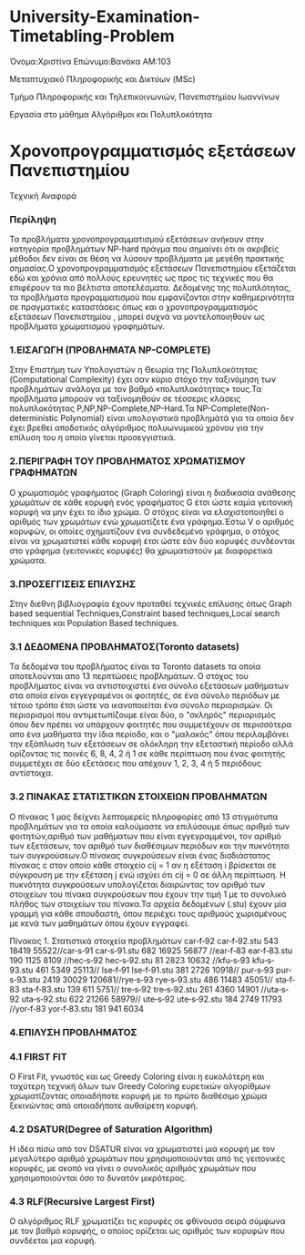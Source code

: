# University-Examination-Timetabling-Problem
Όνομα:Χριστίνα Επώνυμο:Βανάκα ΑΜ:103 

Μεταπτυχιακό Πληροφορικής και Δικτύων (MSc)

Τμήμα Πληροφορικής και Τηλεπικοινωνιών, Πανεπιστημίου Ιωαννίνων

Εργασία στο μάθημα Αλγόριθμοι και Πολυπλοκότητα

# Χρονοπρογραμματισμός εξετάσεων Πανεπιστημίου

Τεχνική Αναφορά

### Περίληψη 

Τα προβλήματα χρονοπρογραμματισμού εξετάσεων ανήκουν στην κατηγορία προβλημάτων NP-hard πράγμα που σημαίνει ότι οι ακριβείς μέθοδοι δεν είναι σε θέση να λύσουν προβλήματα με μεγέθη πρακτικής σημασίας.Ο χρονοπρογραμματισμός εξετάσεων Πανεπιστημίου εξετάζεται εδώ και χρόνια από πολλούς ερευνητές ως προς τις τεχνικές που θα επιφέρουν τα πιο βέλτιστα αποτελέσματα.  Δεδομένης της πολυπλότητας, τα προβλήματα προγραμματισμού που εμφανίζονται στην καθημερινότητα σε πραγματικές καταστάσεις όπως και ο χρονοπρογραμματισμός εξετάσεων Πανεπιστημίου , μπορεί συχνά να μοντελοποιηθούν ως προβλήματα χρωματισμού γραφημάτων. 

### 1.ΕΙΣΑΓΩΓΗ (ΠΡΟΒΛΗΜΑΤΑ NP-COMPLETE)

Στην Επιστήμη των Υπολογιστών η Θεωρία της Πολυπλοκότητας (Computational Complexity) έχει σαν κύριο στόχο την ταξινόμηση των προβλημάτων ανάλογα με τον βαθμό «πολυπλοκότητας» τους.Τα προβλήματα μπορούν να ταξινομηθούν  σε τέσσερις κλάσεις πολυπλοκότητας P,NP,NP-Complete,NP-Hard.Τα NP-Complete(Non-deterministic Polynomial) είναι υπολογιστικά προβλημάτά για τα οποία δεν έχει βρεθεί αποδοτικός αλγόριθμος πολυωνυμικού χρόνου για την  επίλυση του η οποία γίνεται προσεγγιστικά.

### 2.ΠΕΡΙΓΡΑΦΗ ΤΟΥ ΠΡΟΒΛΗΜΑΤΟΣ ΧΡΩΜΑΤΙΣΜΟΥ ΓΡΑΦΗΜΑΤΩΝ

Ο χρωματισμός γραφήματος (Graph Coloring) είναι η διαδικασία ανάθεσης χρωμάτων σε κάθε κορυφή ενός γραφήματος G έτσι ώστε καμία γειτονική κορυφή να μην έχει το ίδιο χρώμα. Ο στόχος είναι να ελαχιστοποιηθεί ο αριθμός των χρωμάτων ενώ χρωματίζετε ένα γράφημα.Έστω V ο αριθμός κορυφών, οι οποίες σχηματίζουν ένα συνδεδεμένο γράφημα, ο στόχος είναι να χρωματιστεί κάθε κορυφή έτσι ώστε εάν δύο κορυφές συνδέονται στο γράφημα (γειτονικές κορυφές) θα χρωματιστούν με διαφορετικά χρώματα.  

### 3.ΠΡΟΣΕΓΓΙΣΕΙΣ ΕΠΙΛΥΣΗΣ

Στην διεθνη βιβλιογραφία έχουν προταθεί τεχνικές επίλυσης όπως Graph based sequential Techniques,Constraint based techniques,Local search techniques και Population Based techniques.

### 3.1 ΔΕΔΟΜΕΝΑ ΠΡΟΒΛΗΜΑΤΟΣ(Toronto datasets)

Τα δεδομένα του προβλήματος είναι τα Toronto datasets τα οποία αποτελούνται απο 13 περπτώσεις προβλημάτων. Ο στόχος του προβλήματος είναι να αντιστοιχιστεί ένα σύνολο εξετάσεων μαθήματων στα οποία είναι εγγεγραμένοι οι φοιτητές, σε ένα σύνολο περιόδων με τέτοιο τρόπο έτσι ώστε να ικανοποιείται ένα σύνολο περιορισμών. Οι περιορισμοί που αντιμετωπίζουμε είναι δύο, ο "σκληρός" περιορισμός όπου δεν πρέπει να υπάρχουν φοιτητές που συμμετέχουν σε περισσότερα απο ένα μαθήματα την ίδια περίοδο, και ο "μαλακός" όπου περιλαμβάνει την εξάπλωση των εξετάσεων σε ολόκληρη την εξεταστική περίοδο αλλά ορίζοντας τις ποινές 6, 8, 4, 2 ή 1 σε κάθε περίπτωση που ένας φοιτητής συμμετέχει σε δύο εξετάσεις που απέχουν 1, 2, 3, 4 ή 5 περιόδους αντίστοιχα. 

### 3.2 ΠΙΝΑΚΑΣ ΣΤΑΤΙΣΤΙΚΩΝ ΣΤΟΙΧΕΙΩΝ ΠΡΟΒΛΗΜΑΤΩΝ

Ο πίνακας 1  μας δείχνει λεπτομερείς πληροφορίες από 13 στιγμιότυπα προβλημάτων για τα οποία καλούμαστε να επιλύσουμε όπως αριθμό των φοιτητών,αριθμό των μαθήματων που είναι εγγεγραμμένοι, τον αριθμό των εξετάσεων, τον αριθμό των διαθέσιμων περιόδων και την πυκνότητα των συγκρούσεων.Ο πίνακας συγκρούσεων είναι ένας δισδιάστατος πίνακας c στον οποίο κάθε στοιχείο cij = 1 αν η εξέταση i βρίσκεται σε σύγκρουση με την εξέταση j ενώ ισχύει ότι cij = 0 σε άλλη περίπτωση. Η πυκνότητα συγκρούσεων υπολογίζεται διαιρώντας τον αριθμό των στοιχείων του πίνακα συγκρούσεων που έχουν την τιμή 1 με το συνολικό πλήθος των στοιχείων του πίνακα.Τα αρχεία δεδομένων (.stu) έχουν μία γραμμή για κάθε σπουδαστή, όπου περιέχει τους αριθμούς χωρισμένους με κενά των μαθημάτων όπου έχουν εγγραφεί.

Πίνακας 1. Στατιστικά στοιχεία προβλημάτων
car‐f‐92 car‐f‐92.stu 543 18419 55522//car‐s‐91 car‐s‐91.stu 682 16925 56877 //ear‐f‐83 ear‐f‐83.stu 190 1125 8109 //hec‐s‐92 hec‐s‐92.stu 81 2823 10632 //kfu‐s‐93 kfu‐s‐93.stu 461 5349 25113// lse‐f‐91 lse‐f‐91.stu 381 2726 10918// pur‐s‐93 pur‐s‐93.stu 2419 30029 120681//rye‐s‐93 rye‐s‐93.stu 486 11483 45051// sta‐f‐83 sta‐f‐83.stu 139 611 5751// tre‐s‐92 tre‐s‐92.stu 261 4360 14901 //uta‐s‐92 uta‐s‐92.stu 622 21266 58979// ute‐s‐92 ute‐s‐92.stu 184 2749 11793 //yor‐f‐83 yor‐f‐83.stu 181 941 6034

### 4.ΕΠΙΛΥΣΗ ΠΡΟΒΛΗΜΑΤΟΣ 

### 4.1 FIRST FIT 

Ο First Fit, γνωστός και ως Greedy Coloring είναι η ευκολότερη και ταχύτερη τεχνική όλων των Greedy Coloring ευρετικών αλγορίθμων χρωματίζοντας οποιαδήποτε κορυφή με το πρώτο διαθέσιμο χρώμα ξεκινώντας από οποιαδήποτε αυθαίρετη κορυφή.

### 4.2 DSATUR(Degree of Saturation Algorithm)

Η ιδέα πίσω από τον DSATUR είναι να χρωματιστεί μια κορυφή με τον μεγαλύτερο αριθμό χρωμάτων που χρησιμοποιούνται από τις γειτονικές κορυφές, με σκοπό να γίνει ο συνολικός αριθμός χρωμάτων που χρησιμοποιούνται όσο το δυνατόν μικρότερος.

### 4.3 RLF(Recursive Largest First)

Ο αλγόριθμος RLF χρωματίζει τις κορυφές σε φθίνουσα σειρά σύμφωνα με τον βαθμό κορυφής, ο οποίος ορίζεται ως αριθμός των κορυφών που συνδέεται μια κορυφή.


